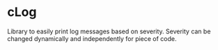 # cLog
Library to easily print log messages based on severity. Severity can be changed dynamically and independently for piece of code.
